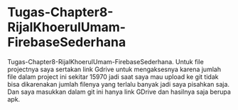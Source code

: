 # Tugas-Chapter8-RijalKhoerulUmam-FirebaseSederhana
 Tugas-Chapter8-RijalKhoerulUmam-FirebaseSederhana. Untuk file projectnya saya sertakan link Gdrive untuk mengaksesnya karena jumlah file dalam project ini sekitar 15970 jadi saat saya mau upload ke git tidak bisa dikarenakan jumlah filenya yang terlalu banyak jadi saya pisahkan saja. Dan saya masukkan dalam git ini hanya link GDrive dan hasilnya saja berupa apk.
